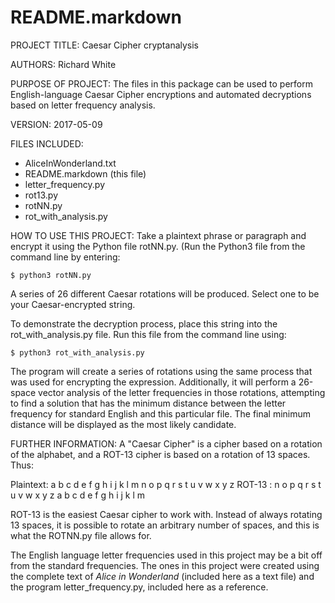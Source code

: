 README.markdown
===============

PROJECT TITLE: 
Caesar Cipher cryptanalysis

AUTHORS:
Richard White

PURPOSE OF PROJECT:
The files in this package can be used to perform English-language
Caesar Cipher encryptions and automated decryptions based on letter
frequency analysis.

VERSION: 
2017-05-09

FILES INCLUDED:
* AliceInWonderland.txt
* README.markdown (this file)
* letter_frequency.py
* rot13.py
* rotNN.py
* rot_with_analysis.py


HOW TO USE THIS PROJECT:
Take a plaintext phrase or paragraph and encrypt it using the Python file
rotNN.py. (Run the Python3 file from the command line by entering:

    $ python3 rotNN.py

A series of 26 different Caesar rotations will be produced. Select one to be  your Caesar-encrypted string.

To demonstrate the decryption process, place this string into the 
rot_with_analysis.py file. Run this file from the command line using:

    $ python3 rot_with_analysis.py

The program will create a series of rotations using the same process that
was used for encrypting the expression. Additionally, it will perform a
26-space vector analysis of the letter frequencies in those rotations,
attempting to find a solution that has the minimum distance between the
letter frequency for standard English and this particular file. The final
minimum distance will be displayed as the most likely candidate.


FURTHER INFORMATION:
A "Caesar Cipher" is a cipher based on a rotation of the alphabet, and a
ROT-13 cipher is based on a rotation of 13 spaces. Thus:

Plaintext: a b c d e f g h i j k l m n o p q r s t u v w x y z
ROT-13   : n o p q r s t u v w x y z a b c d e f g h i j k l m

ROT-13 is the easiest Caesar cipher to work with. Instead of always 
rotating 13 spaces, it is possible to rotate an arbitrary number of spaces,
and this is what the ROTNN.py file allows for.

The English language letter frequencies used in this project may be a
bit off from the standard frequencies. The ones in this project were 
created using the complete text of *Alice in Wonderland* (included here
as a text file) and the program letter_frequency.py, included here as
a reference.


